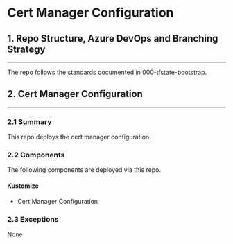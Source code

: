 # Cert Manager Configuration

## 1. Repo Structure, Azure DevOps and Branching Strategy
---

The repo follows the standards documented in 000-tfstate-bootstrap.

## 2. Cert Manager Configuration
---

### 2.1 Summary

This repo deploys the cert manager configuration.

### 2.2 Components

The following components are deployed via this repo.  

#### Kustomize

- Cert Manager Configuration

### 2.3 Exceptions

None
